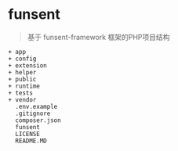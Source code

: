 # funsent

> 基于 funsent-framework 框架的PHP项目结构

```
+ app
+ config
+ extension
+ helper
+ public
+ runtime
+ tests
+ vendor
  .env.example
  .gitignore
  composer.json
  funsent
  LICENSE
  README.MD
  ```

